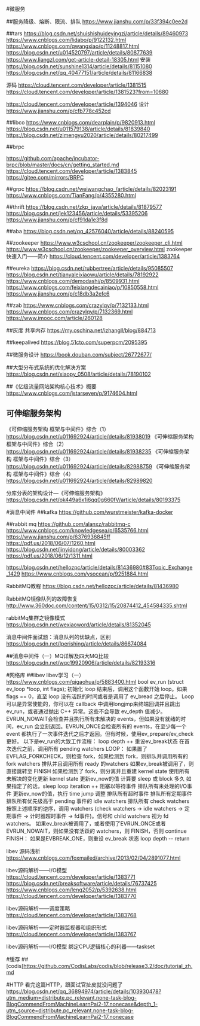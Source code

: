 #微服务

##服务降级、熔断、限流、排队
https://www.jianshu.com/p/33f394c0ee2d

##tars
https://blog.csdn.net/shuishishuideyingzi/article/details/89460973
https://www.cnblogs.com/lidabo/p/9122132.html
https://www.cnblogs.com/qwangxiao/p/11248817.html
https://blog.csdn.net/u014520797/article/details/80877639
https://www.liangzl.com/get-article-detail-18305.html
安装
https://blog.csdn.net/sunshine1314/article/details/81151080
https://blog.csdn.net/qq_40477151/article/details/81166838

源码
https://cloud.tencent.com/developer/article/1381515
https://cloud.tencent.com/developer/article/1381523?from=10680

https://cloud.tencent.com/developer/article/1394046
设计
https://www.jianshu.com/p/cfb778c452cd

##libco
https://www.cnblogs.com/dearplain/p/9820913.html
https://blog.csdn.net/u011579138/article/details/81839840
https://blog.csdn.net/zimengyu2020/article/details/80217499

##brpc

https://github.com/apache/incubator-brpc/blob/master/docs/cn/getting_started.md
https://cloud.tencent.com/developer/article/1383845
https://gitee.com/mirrors/BRPC


##grpc
https://blog.csdn.net/weiwangchao_/article/details/82023191
https://www.cnblogs.com/TianFang/p/4355280.html

##thrift
https://blog.csdn.net/zkp_java/article/details/81879577
https://blog.csdn.net/jek123456/article/details/53395206
https://www.jianshu.com/p/cf91da1e3f8d

##aba
https://blog.csdn.net/qq_42576040/article/details/88240595

##zookeeper
https://www.w3cschool.cn/zookeeper/zookeeper_cli.html
https://www.w3cschool.cn/zookeeper/zookeeper_overview.html
zookeeper快速入门——简介
https://cloud.tencent.com/developer/article/1383764

##eureka
https://blog.csdn.net/rubbertree/article/details/95085507
https://blog.csdn.net/tianyaleixiaowu/article/details/78192922
https://www.cnblogs.com/demodashi/p/8509931.html
https://www.cnblogs.com/feixiangdecainiao/p/10850558.html
https://www.jianshu.com/p/c18db3a2efc6

##zab
https://www.cnblogs.com/crazylqy/p/7132133.html
https://www.cnblogs.com/crazylqy/p/7132369.html
https://www.imooc.com/article/260128

##灰度 共享内存
https://my.oschina.net/izhangll/blog/884713

##keepalived
https://blog.51cto.com/superpcm/2095395

##微服务设计
https://book.douban.com/subject/26772677/

##大型分布式系统的优化解决方案
https://blog.csdn.net/xiaopy_0508/article/details/78190102


##《亿级流量网站架构核心技术》概要
https://www.cnblogs.com/jstarseven/p/9174604.html


## 可伸缩服务架构
《可伸缩服务架构 框架与中间件》综合（1）
https://blog.csdn.net/u011692924/article/details/81938019
《可伸缩服务架构 框架与中间件》综合（2）
https://blog.csdn.net/u011692924/article/details/81938235
《可伸缩服务架构 框架与中间件》综合（3）
https://blog.csdn.net/u011692924/article/details/82988759
《可伸缩服务架构 框架与中间件》综合（4）
https://blog.csdn.net/u011692924/article/details/82989820

分库分表的架构设计—《可伸缩服务架构》
https://blog.csdn.net/ok449a6x1i6qq0g660fV/article/details/80193375


#消息中间件
##kafka
https://github.com/wurstmeister/kafka-docker

##rabbit mq
https://github.com/alanxz/rabbitmq-c
https://www.cnblogs.com/knowledgesea/p/6535766.html
https://www.jianshu.com/p/6376936845ff
https://pdf.us/2018/06/07/1260.html
https://blog.csdn.net/jinyidong/article/details/80003362
https://pdf.us/2018/06/12/1311.html

https://blog.csdn.net/hellozpc/article/details/81436980#83Topic_Exchange_1429
https://www.cnblogs.com/ysocean/p/9251884.html

RabbitMQ教程
https://blog.csdn.net/hellozpc/article/details/81436980

RabbitMQ镜像队列的故障恢复
http://www.360doc.com/content/15/0312/15/20874412_454584335.shtml

rabbitMq集群之镜像模式
https://blog.csdn.net/wexiaoword/article/details/81352045

消息中间件面试题：消息队列的优缺点，区别
https://blog.csdn.net/Iperishing/article/details/86674084

##消息中间件（一）MQ详解及四大MQ比较
https://blog.csdn.net/wqc19920906/article/details/82193316


#网络库
##libev
libev学习（一） https://www.cnblogs.com/qigaohua/p/5883400.html
   bool ev_run (struct ev_loop *loop, int flags);
初始化 loop 结束后，调用这个函数开始 loop。如果 flags == 0，直至 loop 没有活跃的时间或者是调用了 ev_bread 之后停止。
Loop 可以是异常使能的，你可以在 callback 中调用longjmp来终端回调并且跳出 ev_run，或者通过抛出 C++ 异常。这些不会导致 ev_depth 值减少。
EVRUN_NOWAIT会检查并且执行所有未解决的 events，但如果没有就绪的时间，ev_run 会立刻返回。EVRUN_ONCE会检查所有的 events，在至少每一个 event 都执行了一次事件迭代之后才返回。但有时候，使用ev_prepare/ev_check更好。
以下是ev_run的大致工作流程：
loop depth ++
重设ev_break状态
在首次迭代之前，调用所有 pending watchers
LOOP：
如果置了EVFLAG_FORKCHECK，则检查 fork，如果检测到 fork，则排队并调用所有的 fork watchers
排队并且调用所有 ready 的watchers
如果ev_break被调用了，则直接跳转至 FINISH
如果检测到了 fork，则分离并且重建 kernel state
使用所有未解决的变化更新 kernel state
更新ev_now的值
计算要 sleep 或 block 多久
如果指定了的话，sleep
loop iteration ++
阻塞以等待事件
排队所有未处理的I/O事件
更新ev_now的值，执行 time jump 调整
排队所有超时事件
排队所有定期事件
排队所有优先级高于 pending 事件的 idle watchers
排队所有 check watchers
按照上述顺序的逆序，调用 watchers (check watchers -> idle watchers -> 定期事件 -> 计时器超时事件 -> fd事件)。信号和 child watchers 视为 fd watchers。
如果ev_break被调用了，或者使用了EVRUN_ONCE或者EVRUN_NOWAIT，则如果没有活跃的 watchers，则 FINISH，否则 continue
FINISH：
如果是EVBREAK_ONE，则重设 ev_break 状态
loop depth --
return

libev 源码浅析
https://www.cnblogs.com/foxmailed/archive/2013/02/04/2891077.html

libev源码解析——I/O模型
https://cloud.tencent.com/developer/article/1383771
https://blog.csdn.net/breaksoftware/article/details/76737425
https://www.cnblogs.com/leng2052/p/5392638.html
https://cloud.tencent.com/developer/article/1383770
 
libev源码解析——调度策略
https://cloud.tencent.com/developer/article/1383768

libev源码解析——定时器监视器和组织形式
https://cloud.tencent.com/developer/article/1383767

libev源码解析——I/O模型
绑定CPU逻辑核心的利器——taskset

#缓存
##[codis]https://github.com/CodisLabs/codis/blob/release3.2/doc/tutorial_zh.md

#HTTP
看完这篇HTTP，跟面试官扯皮就没问题了
https://blog.csdn.net/qq_36894974/article/details/103930478?utm_medium=distribute.pc_relevant.none-task-blog-BlogCommendFromMachineLearnPai2-17.nonecase&depth_1-utm_source=distribute.pc_relevant.none-task-blog-BlogCommendFromMachineLearnPai2-17.nonecase

